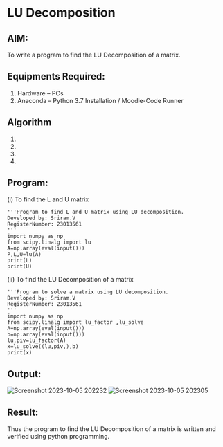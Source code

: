 # LU Decomposition 

## AIM:
To write a program to find the LU Decomposition of a matrix.

## Equipments Required:
1. Hardware – PCs
2. Anaconda – Python 3.7 Installation / Moodle-Code Runner

## Algorithm
1. 
2. 
3. 
4. 

## Program:
(i) To find the L and U matrix
```
'''Program to find L and U matrix using LU decomposition.
Developed by: Sriram.V
RegisterNumber: 23013561
'''
import numpy as np
from scipy.linalg import lu
A=np.array(eval(input()))
P,L,U=lu(A)
print(L)
print(U)
```
(ii) To find the LU Decomposition of a matrix
```
'''Program to solve a matrix using LU decomposition.
Developed by: Sriram.V
RegisterNumber: 23013561
'''
import numpy as np
from scipy.linalg import lu_factor ,lu_solve
A=np.array(eval(input()))
b=np.array(eval(input()))
lu,piv=lu_factor(A)
x=lu_solve((lu,piv,),b)
print(x)
```

## Output:
![Screenshot 2023-10-05 202232](https://github.com/Darkwebnew/LU-Decomposition/assets/143114486/45d52fa3-1b8d-431e-b16f-c1bf2fef51e7)
![Screenshot 2023-10-05 202305](https://github.com/Darkwebnew/LU-Decomposition/assets/143114486/dacd7c22-69dc-49d3-8b55-97aa9b32b158)
## Result:
Thus the program to find the LU Decomposition of a matrix is written and verified using python programming.

